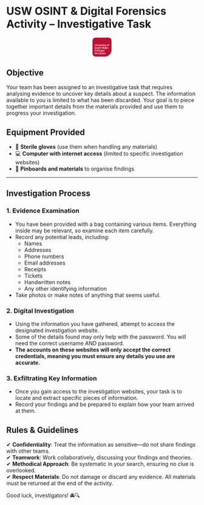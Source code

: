 <link rel="stylesheet" type="text/css" href="style.css">

# **USW OSINT & Digital Forensics Activity – Investigative Task**

 <img src="USW_Full_Logo_Red_RGB.png" alt="USW Logo - Red" style="max-width: 10%; height: auto; display: block; margin: auto; border-radius: 8px;">

## **Objective**
Your team has been assigned to an investigative task that requires analysing evidence to uncover key details about a suspect. The information available to you is limited to what has been discarded. Your goal is to piece together important details from the materials provided and use them to progress your investigation.

## **Equipment Provided**
- 🧤 **Sterile gloves** (use them when handling any materials)
- 💻 **Computer with internet access** (limited to specific investigation websites)
- 📌 **Pinboards and materials** to organise findings

---

## **Investigation Process**

### **1. Evidence Examination**
- You have been provided with a bag containing various items. Everything inside may be relevant, so examine each item carefully.
- Record any potential leads, including:
  - Names
  - Addresses
  - Phone numbers
  - Email addresses
  - Receipts
  - Tickets
  - Handwritten notes
  - Any other identifying information
- Take photos or make notes of anything that seems useful.

### **2. Digital Investigation**
- Using the information you have gathered, attempt to access the designated investigation website.
- Some of the details found may only help with the password. You will need the correct username AND password.
- **The accounts on these websites will only accept the correct credentials, meaning you must ensure any details you use are accurate.**

### **3. Exfiltrating Key Information**
- Once you gain access to the investigation websites, your task is to locate and extract specific pieces of information.
- Record your findings and be prepared to explain how your team arrived at them.


## **Rules & Guidelines**
✔ **Confidentiality**: Treat the information as sensitive—do not share findings with other teams.  
✔ **Teamwork**: Work collaboratively, discussing your findings and theories.  
✔ **Methodical Approach**: Be systematic in your search, ensuring no clue is overlooked.  
✔ **Respect Materials**: Do not damage or discard any evidence. All materials must be returned at the end of the activity.  

Good luck, investigators! 🚔🔍 